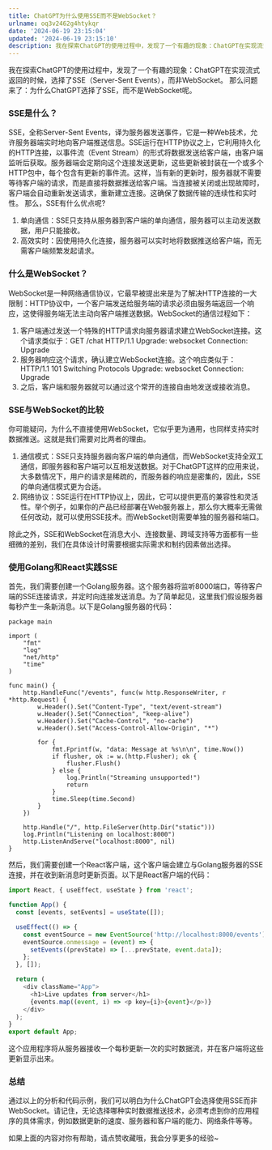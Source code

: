 ```yaml
---
title: ChatGPT为什么使用SSE而不是WebSocket？
urlname: oq3v2462g4htykqr
date: '2024-06-19 23:15:04'
updated: '2024-06-19 23:15:10'
description: 我在探索ChatGPT的使用过程中，发现了一个有趣的现象：ChatGPT在实现流式返回的时候，选择了SSE（Server-Sent Events），而非WebSocket。那么问题来了：为什么ChatGPT选择了SSE，而不是WebSocket呢。SSE是什么？SSE，全称Server-Sen...
---
```

我在探索ChatGPT的使用过程中，发现了一个有趣的现象：ChatGPT在实现流式返回的时候，选择了SSE（Server-Sent Events），而非WebSocket。
那么问题来了：为什么ChatGPT选择了SSE，而不是WebSocket呢。
### SSE是什么？
SSE，全称Server-Sent Events，译为服务器发送事件，它是一种Web技术，允许服务器端实时地向客户端推送信息。SSE运行在HTTP协议之上，它利用持久化的HTTP连接，以事件流（Event Stream）的形式将数据发送给客户端，由客户端监听后获取。服务器端会定期向这个连接发送更新，这些更新被封装在一个或多个HTTP包中，每个包含有更新的事件流。这样，当有新的更新时，服务器就不需要等待客户端的请求，而是直接将数据推送给客户端。当连接被关闭或出现故障时，客户端会自动重新发送请求，重新建立连接。这确保了数据传输的连续性和实时性。
那么，SSE有什么优点呢?

1. 单向通信：SSE只支持从服务器到客户端的单向通信，服务器可以主动发送数据，用户只能接收。
2. 高效实时：因使用持久化连接，服务器可以实时地将数据推送给客户端，而无需客户端频繁发起请求。

### 什么是WebSocket？
WebSocket是一种网络通信协议，它最早被提出来是为了解决HTTP连接的一大限制：HTTP协议中，一个客户端发送给服务端的请求必须由服务端返回一个响应，这使得服务端无法主动向客户端推送数据。WebSocket的通信过程如下：

1. 客户端通过发送一个特殊的HTTP请求向服务器请求建立WebSocket连接。这个请求类似于：GET /chat HTTP/1.1 Upgrade: websocket Connection: Upgrade
2. 服务器响应这个请求，确认建立WebSocket连接。这个响应类似于：HTTP/1.1 101 Switching Protocols Upgrade: websocket Connection: Upgrade
3. 之后，客户端和服务器就可以通过这个常开的连接自由地发送或接收消息。
### SSE与WebSocket的比较
你可能疑问，为什么不直接使用WebSocket，它似乎更为通用，也同样支持实时数据推送。这就是我们需要对比两者的理由。

1. 通信模式：SSE只支持服务器向客户端的单向通信，而WebSocket支持全双工通信，即服务器和客户端可以互相发送数据。对于ChatGPT这样的应用来说，大多数情况下，用户的请求是稀疏的，而服务器的响应是密集的，因此，SSE的单向通信模式更为合适。
2. 网络协议：SSE运行在HTTP协议上，因此，它可以提供更高的兼容性和灵活性。举个例子，如果你的产品已经部署在Web服务器上，那么你大概率无需做任何改动，就可以使用SSE技术。而WebSocket则需要单独的服务器和端口。

除此之外，SSE和WebSocket在消息大小、连接数量、跨域支持等方面都有一些细微的差别，我们在具体设计时需要根据实际需求和制约因素做出选择。
### 使用Golang和React实践SSE

首先，我们需要创建一个Golang服务器。这个服务器将监听8000端口，等待客户端的SSE连接请求，并定时向连接发送消息。为了简单起见，这里我们假设服务器每秒产生一条新消息。以下是Golang服务器的代码：

```
package main

import (
	"fmt"
	"log"
	"net/http"
	"time"
)

func main() {
	http.HandleFunc("/events", func(w http.ResponseWriter, r *http.Request) {
		w.Header().Set("Content-Type", "text/event-stream")
		w.Header().Set("Connection", "keep-alive")
		w.Header().Set("Cache-Control", "no-cache")
		w.Header().Set("Access-Control-Allow-Origin", "*")

		for {
			fmt.Fprintf(w, "data: Message at %s\n\n", time.Now())
			if flusher, ok := w.(http.Flusher); ok {
				flusher.Flush()
			} else {
				log.Println("Streaming unsupported!")
				return
			}
			time.Sleep(time.Second)
		}
	})

	http.Handle("/", http.FileServer(http.Dir("static")))
	log.Println("Listening on localhost:8000")
	http.ListenAndServe("localhost:8000", nil)
}
```

然后，我们需要创建一个React客户端，这个客户端会建立与Golang服务器的SSE连接，并在收到新消息时更新页面。以下是React客户端的代码：

```javascript
import React, { useEffect, useState } from 'react';

function App() {
  const [events, setEvents] = useState([]);

  useEffect(() => {
    const eventSource = new EventSource('http://localhost:8000/events');
    eventSource.onmessage = (event) => {
      setEvents((prevState) => [...prevState, event.data]);
    };
  }, []);

  return (
    <div className="App">
      <h1>Live updates from server</h1>
      {events.map((event, i) => <p key={i}>{event}</p>)}
    </div>
  );
}
export default App;
```
这个应用程序将从服务器接收一个每秒更新一次的实时数据流，并在客户端将这些更新显示出来。
### 总结
通过以上的分析和代码示例，我们可以明白为什么ChatGPT会选择使用SSE而非WebSocket。请记住，无论选择哪种实时数据推送技术，必须考虑到你的应用程序的具体需求，例如数据更新的速度、服务器和客户端的能力、网络条件等等。

如果上面的内容对你有帮助，请点赞收藏哦，我会分享更多的经验~
